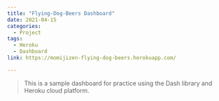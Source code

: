 ```yaml
---
title: "Flying-Dog-Beers Dashboard"
date: 2021-04-15
categories:
  - Project
tags:
  - Heroku
  - Dashboard
link: https://momijizen-flying-dog-beers.herokuapp.com/

---
```

>This is a sample dashboard for practice using the Dash library and Heroku cloud platform.
